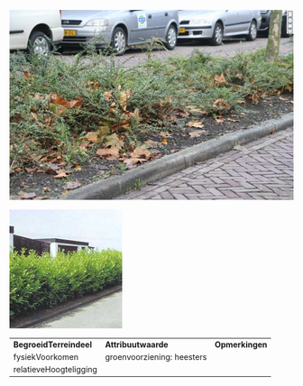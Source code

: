 ![](media/27a31736bb97863d4bedaac4fdfe8755748d5db5.jpg)

![](media/d4b947afa6e59fb13a917df62fb6694d653d7502.jpg)

|                         |                            |                 |
|-------------------------|----------------------------|-----------------|
| **BegroeidTerreindeel** | **Attribuutwaarde**        | **Opmerkingen** |
| fysiekVoorkomen         | groenvoorziening: heesters |                 |
| relatieveHoogteligging  |                            |                 |
